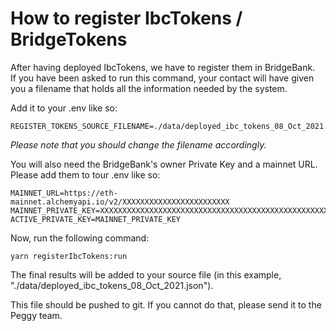 # How to register IbcTokens / BridgeTokens

After having deployed IbcTokens, we have to register them in BridgeBank.  
If you have been asked to run this command, your contact will have given you
a filename that holds all the information needed by the system.

Add it to your .env like so:

```
REGISTER_TOKENS_SOURCE_FILENAME=./data/deployed_ibc_tokens_08_Oct_2021.json
```

_Please note that you should change the filename accordingly._

You will also need the BridgeBank's owner Private Key and a mainnet URL. Please add them to tour .env like so:

```
MAINNET_URL=https://eth-mainnet.alchemyapi.io/v2/XXXXXXXXXXXXXXXXXXXXXXXX
MAINNET_PRIVATE_KEY=XXXXXXXXXXXXXXXXXXXXXXXXXXXXXXXXXXXXXXXXXXXXXXXXXXXXX
ACTIVE_PRIVATE_KEY=MAINNET_PRIVATE_KEY
```

Now, run the following command:

```
yarn registerIbcTokens:run
```

The final results will be added to your source file (in this example, "./data/deployed_ibc_tokens_08_Oct_2021.json").

This file should be pushed to git. If you cannot do that, please send it to the Peggy team.
